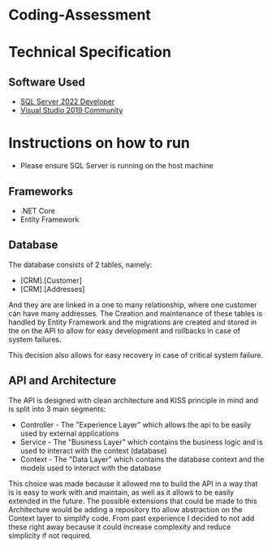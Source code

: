 # Coding-Assessment

# Technical Specification

## Software Used

-   [SQL Server 2022 Developer](https://www.microsoft.com/en-za/sql-server/sql-server-downloads)
-   [Visual Studio 2019 Community](https://visualstudio.microsoft.com/downloads/)

# Instructions on how to run

-   Please ensure SQL Server is running on the host machine

## Frameworks

-   .NET Core
-   Entity Framework

## Database

The database consists of 2 tables, namely:

-   [CRM].[Customer]
-   [CRM].[Addresses]

And they are are linked in a one to many relationship, where one customer can have many addresses.
The Creation and maintenance of these tables is handled by Entity Framework and the migrations are created and stored in the
on the API to allow for easy development and rollbacks in case of system failures.

This decision also allows for easy recovery in case of critical system failure.

## API and Architecture

The API is designed with clean architecture and KISS principle in mind and is split into 3 main segments:

-   Controller - The "Experience Layer" which allows the api to be easily used by external applications
-   Service - The "Business Layer" which contains the business logic and is used to interact with the context (database)
-   Context - The "Data Layer" which contains the database context and the models used to interact with the database

This choice was made because it allowed me to build the API in a way that is is easy to work with and maintain,
as well as it allows to be easily extended in the future. The possible extensions that could be made to this Architecture
would be adding a repository tto allow abstraction on the Context layer to simplify code. From past experience I decided to 
not add these right away because it could increase complexity and reduce simplicity if not required.

